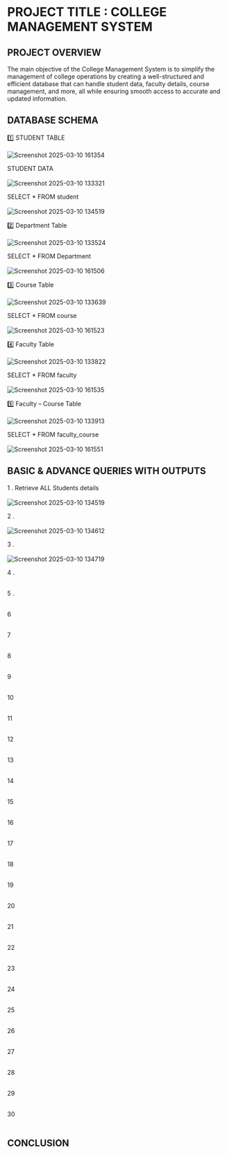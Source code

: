 # PROJECT TITLE : COLLEGE MANAGEMENT SYSTEM

## PROJECT OVERVIEW

The main objective of the College Management System is to simplify the management of college operations by creating a well-structured and efficient database that can handle student data, faculty details, course management, and more, all while ensuring smooth access to accurate and updated information.

## DATABASE SCHEMA

1️⃣ STUDENT TABLE
<br>
<br>
![Screenshot 2025-03-10 161354](https://github.com/user-attachments/assets/17281793-b033-4420-b9fc-0309d5ac9ed6)
<br>

STUDENT DATA
<br>
<br>
![Screenshot 2025-03-10 133321](https://github.com/user-attachments/assets/d0f73c7d-ed1d-4025-b2f0-8bdf1ed73dc6)
<br>

SELECT * FROM student
<br>
<br>
![Screenshot 2025-03-10 134519](https://github.com/user-attachments/assets/8534692a-049e-40d3-9217-e89c6eb7b63b)
<br>

2️⃣ Department Table
<br>
<br>
![Screenshot 2025-03-10 133524](https://github.com/user-attachments/assets/d1d81b75-e75d-49fb-a854-c1e9e1cd8793)
<br>

SELECT * FROM Department
<br>
<br>
![Screenshot 2025-03-10 161506](https://github.com/user-attachments/assets/ece4656f-070f-49c7-bbf6-841878a4f655)
<br>

3️⃣ Course Table
<br>
<br>
![Screenshot 2025-03-10 133639](https://github.com/user-attachments/assets/87408b23-f895-4dbb-86c3-24c52f55a810)
<br>

SELECT * FROM course
<br>
<br>
![Screenshot 2025-03-10 161523](https://github.com/user-attachments/assets/d2bde27e-50ce-4fbf-aaa7-0fde5ae62879)
<br>

4️⃣ Faculty Table
<br>
<br>
![Screenshot 2025-03-10 133822](https://github.com/user-attachments/assets/292be4d6-aa38-48dd-afac-137493f5810b)
<br>

SELECT * FROM faculty
<br>
<br>
![Screenshot 2025-03-10 161535](https://github.com/user-attachments/assets/d952d596-51a3-4911-b52a-93d261550701)
<br>

5️⃣ Faculty – Course Table
<br>
<br>
![Screenshot 2025-03-10 133913](https://github.com/user-attachments/assets/769564ba-8b87-4f1f-8744-01faa6059357)
<br>

SELECT * FROM faculty_course
<br>
<br>
![Screenshot 2025-03-10 161551](https://github.com/user-attachments/assets/db76e210-1373-44ea-8736-1d9737e5056e)
<br>

## BASIC & ADVANCE QUERIES WITH OUTPUTS

1 . Retrieve ALL Students details
<br>
<br>
![Screenshot 2025-03-10 134519](https://github.com/user-attachments/assets/99c19dfb-31b9-4b05-9c15-881aa41879b4)

2 .
<br>
<br>
![Screenshot 2025-03-10 134612](https://github.com/user-attachments/assets/df57312e-6cf0-406a-9c84-0070e4585f5c)

3 . 
<br>
<br>
![Screenshot 2025-03-10 134719](https://github.com/user-attachments/assets/43609db7-4313-474b-9dd1-a352b4496354)

4 . 
<br>
<br>

5 .
<br>
<br>

6
<br>
<br>

7
<br>
<br>

8
<br>
<br>

9
<br>
<br>

10
<br>
<br>

11
<br>
<br>

12 
<br>
<br>

13
<br>
<br>

14
<br>
<br>

15
<br>
<br>

16
<br>
<br>

17
<br>
<br>

18
<br>
<br>

19
<br>
<br>

20
<br>
<br>

21
<br>
<br>

22
<br>
<br>

23
<br>
<br>

24
<br>
<br>

25
<br>
<br>

26
<br>
<br>

27
<br>
<br>

28
<br>
<br>

29
<br>
<br>

30
<br>
<br>



## CONCLUSION

